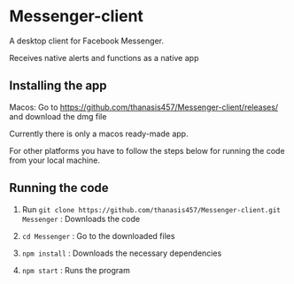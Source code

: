 # Messenger-client

A desktop client for Facebook Messenger.

Receives native alerts and functions as a native app

## Installing the app

Macos: Go to https://github.com/thanasis457/Messenger-client/releases/ and download the dmg file

Currently there is only a macos ready-made app.

For other platforms you have to follow the steps below for running the code from your local machine.

## Running the code

1. Run `git clone https://github.com/thanasis457/Messenger-client.git Messenger` : Downloads the code

2. `cd Messenger` : Go to the downloaded files

3. `npm install` : Downloads the necessary dependencies

4. `npm start` : Runs the program
